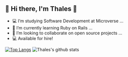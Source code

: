 

## :palm_tree: Hi there, I'm Thales :palm_tree:

<!--
**thneves/thneves** is a ✨ _special_ ✨ repository because its `README.md` (this file) appears on your GitHub profile.

-->


 - :computer: I’m studying Software Development at Microverse ...
 - :gem: I’m currently learning Ruby on Rails ...
 - :telescope: I’m looking to collaborate on open source projects ...
 - :computer: Available for hire!



[![Top Langs](https://github-readme-stats.vercel.app/api/top-langs/?username=thneves&show_icons=true&theme=dracula)](https://github.com/thneves/github-readme-stats) ![Thales's github stats](https://github-readme-stats.vercel.app/api?username=thneves&show_icons=true&theme=dracula)






